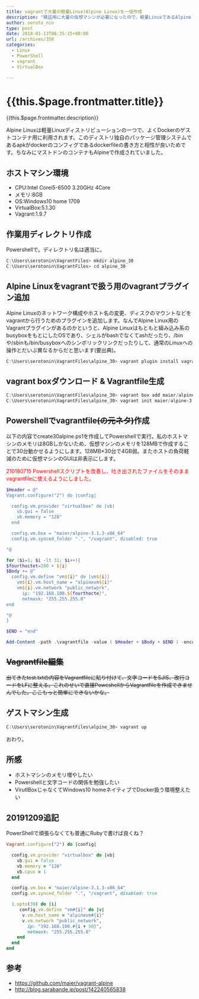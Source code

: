```yaml
---
title: vagrantで大量の軽量Linux(Alpine Linux)を一括作成
description: "検証用に大量の仮想マシンが必要になったので、軽量LinuxであるAlpine Linuxをvagrantで一気に30台作成しました。手順をメモします。"
author: seroto_nin
type: post
date: 2018-01-13T06:35:15+00:00
url: /archives/350
categories:
  - Linux
  - PowerShell
  - vagrant
  - VirtualBox

---
```

# {{this.$page.frontmatter.title}}

<Date/><CategoriesPerPost/>

{{this.$page.frontmatter.description}}

<!--more-->

Alpine Linuxは軽量Linuxディストリビューションの一つで、よくDockerのゲストコンテナ用に利用されます。このディストリ独自のパッケージ管理システムであるapkがdockerのコンフィグであるdockerfileの書き方と相性が良いためです。ちなみにマストドンのコンテナもAlpineで作成されていました。

## ホストマシン環境

* CPU:Intel Corei5-6500 3.20GHz 4Core
* メモリ:8GB
* OS:Windows10 home 1709
* VirtualBox:5.1.30
* Vagrant:1.9.7

## 作業用ディレクトリ作成

Powershellで。ディレクトリ名は適当に。

```powershell
C:\Users\serotonin\VagrantFiles> mkdir alpine_30
C:\Users\serotonin\VagrantFiles> cd alpine_30
```

## Alpine Linuxをvagrantで扱う用のvagrantプラグイン追加

Alpine Linuxのネットワーク構成やホスト名の変更、ディスクのマウントなどをvagrantから行うためのプラグインを追加します。なんでAlpine Linux用のVagrantプラグインがあるのかというと、Alpine Linuxはもともと組み込み系のbusyboxをもとにしたOSであり、シェルがbashでなくてashだったり、/binや/sbinも/bin/busyboxへのシンボリックリンクだったりして、通常のLinuxへの操作とだいぶ異なるからだと思います(要出典)。

```powershell
C:\Users\serotonin\VagrantFiles\alpine_30> vagrant plugin install vagrant-alpine
```

## vagrant boxダウンロード & Vagrantfile生成

```powershell
C:\Users\serotonin\VagrantFiles\alpine_30> vagrant box add maier/alpine-3.1.3-x86_64
C:\Users\serotonin\VagrantFiles\alpine_30> vagrant init maier/alpine-3.1.3-x86_64
```

## Powershellでvagrantfile~~(の元ネタ)~~作成

以下の内容でcreate30alpine.ps1を作成してPowershellで実行。私のホストマシンのメモリは8GBしかないため、仮想マシンのメモリを128MBで作成することで30台動かせるようにします。128MB×30台で4GB弱。またホストの負荷軽減のために仮想マシンのGUIは非表示にします。

<span style="color: #ff0000;">210180715 Powershellスクリプトを改善し、吐き出されたファイルをそのままvagrantfileに使えるようにしました。</span>

```powershell
$Header = @"
Vagrant.configure("2") do |config|

  config.vm.provider "virtualbox" do |vb|
    vb.gui = false
    vb.memory = "128"
  end

  config.vm.box = "maier/alpine-3.1.3-x86_64"
  config.vm.synced_folder ".", "/vagrant", disabled: true

"@

for ($i=1; $i -lt 31; $i++){
$fourthoctet=200 + ${i}
$Body += @"
  config.vm.define "vm${i}" do |vm${i}|
    vm${i}.vm.host_name = "alpinevm${i}"
    vm${i}.vm.network "public_network",
      ip: "192.168.100.${fourthocte}",
      netmask: "255.255.255.0"
end

"@
}

$END = "end"

Add-Content -path .\vagrantfile -value ( $Header + $Body + $END ) -encoding String
```

## ~~Vagrantfile編集~~

~~出てきたtest.txtの内容をVagrantfileに貼り付けて、文字コードをSJIS、改行コードをLFに整える。これのせいで直接PoweshellからVagrantfileを作成できませんでした。ここもっと簡単にできないかな。~~

## ゲストマシン生成

```powershell
C:\Users\serotonin\VagrantFiles\alpine_30> vagrant up
```

おわり。

## 所感

* ホストマシンのメモリ増やしたい
* Powershellと文字コードの関係を勉強したい
* VirutlBoxじゃなくてWindows10 homeネイティブでDocker扱う環境整えたい

## 20191209追記

PowerShellで頑張らなくても普通にRubyで書けば良くね？

```ruby
Vagrant.configure("2") do |config|

  config.vm.provider "virtualbox" do |vb|
    vb.gui = false
    vb.memory = "128"
    vb.cpus = 1
  end

  config.vm.box = "maier/alpine-3.1.3-x86_64"
  config.vm.synced_folder ".", "/vagrant", disabled: true

  1.upto(30) do |i|
     config.vm.define "vm#{i}" do |v|
      v.vm.host_name = "alpinevm#{i}"
      v.vm.network "public_network",
        ip: "192.168.100.#{i + 50}",
        netmask: "255.255.255.0"
    end
  end
end
```

## 参考

* <https://github.com/maier/vagrant-alpine>
* <http://blog.sarabande.jp/post/142240565838>
